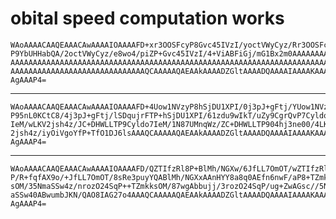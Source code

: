 # obital speed computation works

    WAoAAAACAAQEAAACAwAAAAIOAAAAFD+xr3OOSFcyP8Gvc45IVzI/yoctVWyCyz/Rr3OOSFcy
    P9YbUHHabQA/2octVWyCyz/e8wo4/piZP+Gvc45IVzI/4+ViABFiGj/mG1Bx2m0AAAAAAAAA
    AAAAAAAAAAAAAAAAAAAAAAAAAAAAAAAAAAAAAAAAAAAAAAAAAAAAAAAAAAAAAAAAAAAAAAAA
    AAAAAAAAAAAAAAAAAAAAAAAAAAAAAAQCAAAAAQAEAAkAAAADZGltAAAADQAAAAIAAAAKAAAA
    AgAAAP4=

---

    WAoAAAACAAQEAAACAwAAAAIOAAAAFD+4Uow1NVzyP8hSjDU1XPI/0j3pJ+gFtj/YUow1NVzy
    P95nL0KCtC8/4j3pJ+gFtj/lSDqujrFTP+hSjDU1XPI/61zdu9wIkT/uZy9CgrQvP7Cyldo7
    IeM/wLKV2jsh4z/JC+DHWLLTP9Cyldo7IeM/1N87UMnqWz/ZC+DHWLLTP904hj3ne00/4LKV
    2jsh4z/iyOiVgoYfP+TfO1DJ6lsAAAQCAAAAAQAEAAkAAAADZGltAAAADQAAAAIAAAAKAAAA
    AgAAAP4=

---

    WAoAAAACAAQEAAACAwAAAAIOAAAAFD/QZTIfzRl8P+BlMh/NGXw/6JfLL7OmOT/wZTIfzRl8
    P/R+fqfAX9o/+JfLL7OmOT/8sRe3puyYQABlMh/NGXxAAnHYY8a8q0AEfn6nwF/aP8+TZmkk
    sOM/35NmaSSw4z/nrozO24SqP++TZmkksOM/87wgAbbujj/3rozO24SqP/ug+ZwAGsc//5Nm
    aSSw40ABwumbJKN/QAO8IAG27o4AAAQCAAAAAQAEAAkAAAADZGltAAAADQAAAAIAAAAKAAAA
    AgAAAP4=

